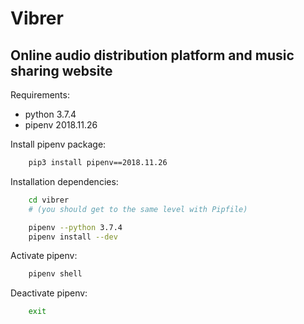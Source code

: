 # Vibrer

## Online audio distribution platform and music sharing website

Requirements:
* python 3.7.4
* pipenv 2018.11.26

Install pipenv package:
```bash
    pip3 install pipenv==2018.11.26
```

Installation dependencies:
```bash
    cd vibrer
    # (you should get to the same level with Pipfile)
```
```bash
    pipenv --python 3.7.4
    pipenv install --dev
```

Activate pipenv:
```bash
    pipenv shell
```

Deactivate pipenv:
```bash
    exit
```
